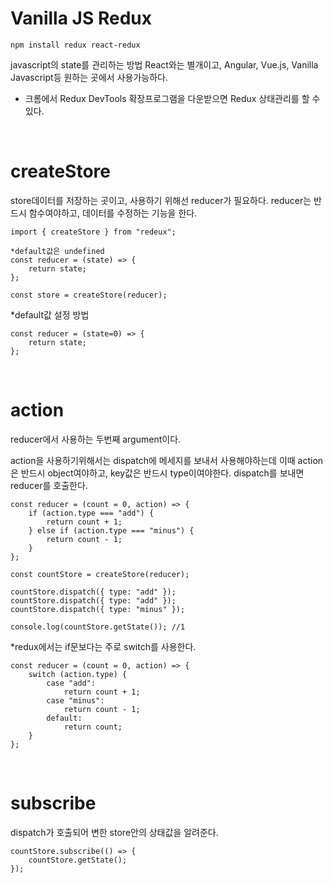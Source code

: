 # Vanilla JS Redux

    npm install redux react-redux

javascript의 state를 관리하는 방법
React와는 별개이고, Angular, Vue.js, Vanilla Javascript등 원하는 곳에서 사용가능하다.

- 크롬에서 Redux DevTools 확장프로그램을 다운받으면 Redux 상태관리를 할 수 있다.

<br/>

# createStore

store데이터를 저장하는 곳이고, 사용하기 위해선 reducer가 필요하다.
reducer는 반드시 함수여야하고, 데이터를 수정하는 기능을 한다.

    import { createStore } from "redeux";

    *default값은 undefined
    const reducer = (state) => {
        return state;
    };

    const store = createStore(reducer);

\*default값 설정 방법

    const reducer = (state=0) => {
        return state;
    };

<br/>

# action

reducer에서 사용하는 두번째 argument이다.

action을 사용하기위해서는 dispatch에 메세지를 보내서 사용해야하는데 이때 action은 반드시 object여야하고, key값은 반드시 type이여야한다.
dispatch를 보내면 reducer를 호출한다.

    const reducer = (count = 0, action) => {
        if (action.type === "add") {
            return count + 1;
        } else if (action.type === "minus") {
            return count - 1;
        }
    };

    const countStore = createStore(reducer);

    countStore.dispatch({ type: "add" });
    countStore.dispatch({ type: "add" });
    countStore.dispatch({ type: "minus" });

    console.log(countStore.getState()); //1

\*redux에서는 if문보다는 주로 switch를 사용한다.

    const reducer = (count = 0, action) => {
        switch (action.type) {
            case "add":
                return count + 1;
            case "minus":
                return count - 1;
            default:
                return count;
        }
    };

<br/>

# subscribe

dispatch가 호출되어 변한 store안의 상태값을 알려준다.

    countStore.subscribe(() => {
        countStore.getState();
    });
